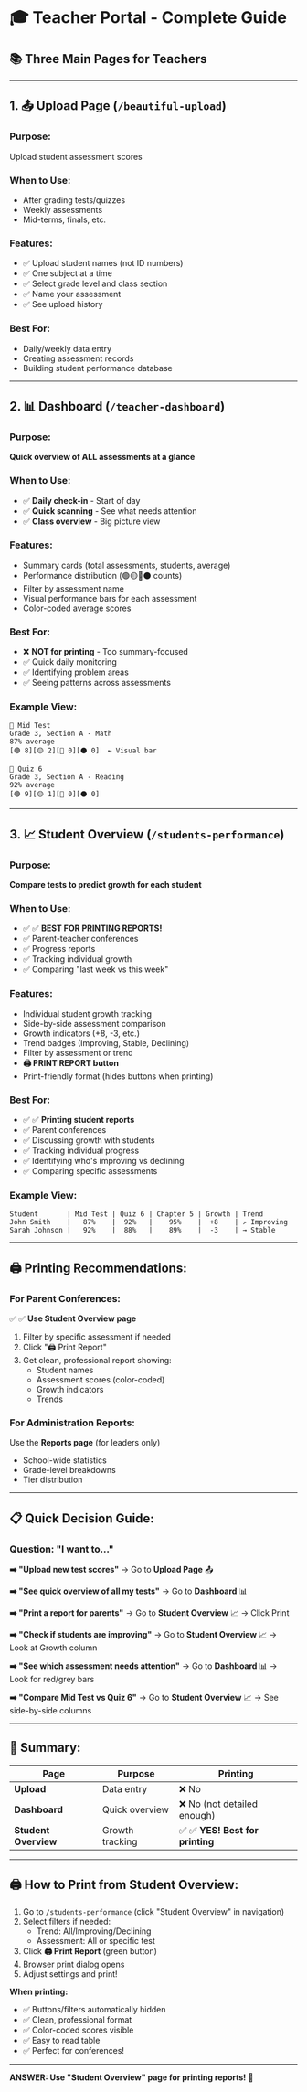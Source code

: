 # 🎓 Teacher Portal - Complete Guide

## 📚 Three Main Pages for Teachers

---

## 1. 📤 **Upload Page** (`/beautiful-upload`)

### Purpose:
Upload student assessment scores

### When to Use:
- After grading tests/quizzes
- Weekly assessments
- Mid-terms, finals, etc.

### Features:
- ✅ Upload student names (not ID numbers)
- ✅ One subject at a time
- ✅ Select grade level and class section
- ✅ Name your assessment
- ✅ See upload history

### Best For:
- Daily/weekly data entry
- Creating assessment records
- Building student performance database

---

## 2. 📊 **Dashboard** (`/teacher-dashboard`)

### Purpose:
**Quick overview of ALL assessments at a glance**

### When to Use:
- ✅ **Daily check-in** - Start of day
- ✅ **Quick scanning** - See what needs attention
- ✅ **Class overview** - Big picture view

### Features:
- Summary cards (total assessments, students, average)
- Performance distribution (🟢🟡🔴⚫ counts)
- Filter by assessment name
- Visual performance bars for each assessment
- Color-coded average scores

### Best For:
- ❌ **NOT for printing** - Too summary-focused
- ✅ Quick daily monitoring
- ✅ Identifying problem areas
- ✅ Seeing patterns across assessments

### Example View:
```
📝 Mid Test
Grade 3, Section A - Math
87% average
[🟢 8][🟡 2][🔴 0][⚫ 0]  ← Visual bar

📝 Quiz 6
Grade 3, Section A - Reading
92% average
[🟢 9][🟡 1][🔴 0][⚫ 0]
```

---

## 3. 📈 **Student Overview** (`/students-performance`)  

### Purpose:
**Compare tests to predict growth for each student**

### When to Use:
- ✅ ✅ **BEST FOR PRINTING REPORTS!**
- ✅ Parent-teacher conferences
- ✅ Progress reports
- ✅ Tracking individual growth
- ✅ Comparing "last week vs this week"

### Features:
- Individual student growth tracking
- Side-by-side assessment comparison
- Growth indicators (+8, -3, etc.)
- Trend badges (Improving, Stable, Declining)
- Filter by assessment or trend
- **🖨️ PRINT REPORT button**
- Print-friendly format (hides buttons when printing)

### Best For:
- ✅ ✅ **Printing student reports**
- ✅ Parent conferences
- ✅ Discussing growth with students
- ✅ Tracking individual progress
- ✅ Identifying who's improving vs declining
- ✅ Comparing specific assessments

### Example View:
```
Student       | Mid Test | Quiz 6 | Chapter 5 | Growth | Trend
John Smith    |   87%    |  92%   |    95%    |  +8    | ↗️ Improving
Sarah Johnson |   92%    |  88%   |    89%    |  -3    | → Stable
```

---

## 🖨️ **Printing Recommendations:**

### For Parent Conferences:
✅ ✅ **Use Student Overview page**
1. Filter by specific assessment if needed
2. Click "🖨️ Print Report"
3. Get clean, professional report showing:
   - Student names
   - Assessment scores (color-coded)
   - Growth indicators
   - Trends

### For Administration Reports:
Use the **Reports page** (for leaders only)
- School-wide statistics
- Grade-level breakdowns
- Tier distribution

---

## 📋 Quick Decision Guide:

### Question: "I want to..."

**➡️ "Upload new test scores"**
→ Go to **Upload Page** 📤

**➡️ "See quick overview of all my tests"**
→ Go to **Dashboard** 📊

**➡️ "Print a report for parents"**
→ Go to **Student Overview** 📈 → Click Print

**➡️ "Check if students are improving"**
→ Go to **Student Overview** 📈 → Look at Growth column

**➡️ "See which assessment needs attention"**
→ Go to **Dashboard** 📊 → Look for red/grey bars

**➡️ "Compare Mid Test vs Quiz 6"**
→ Go to **Student Overview** 📈 → See side-by-side columns

---

## 🎯 Summary:

| Page | Purpose | Printing |
|------|---------|----------|
| **Upload** | Data entry | ❌ No |
| **Dashboard** | Quick overview | ❌ No (not detailed enough) |
| **Student Overview** | Growth tracking | ✅ ✅ **YES! Best for printing** |

---

## 🖨️ How to Print from Student Overview:

1. Go to `/students-performance` (click "Student Overview" in navigation)
2. Select filters if needed:
   - Trend: All/Improving/Declining
   - Assessment: All or specific test
3. Click **🖨️ Print Report** (green button)
4. Browser print dialog opens
5. Adjust settings and print!

**When printing:**
- ✅ Buttons/filters automatically hidden
- ✅ Clean, professional format
- ✅ Color-coded scores visible
- ✅ Easy to read table
- ✅ Perfect for conferences!

---

**ANSWER: Use "Student Overview" page for printing reports!** 🎉
